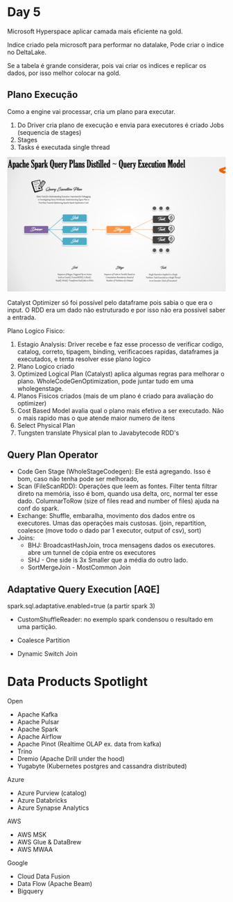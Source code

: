 # Day 5

Microsoft Hyperspace aplicar camada mais eficiente na gold.

Indice criado pela microsoft para performar no datalake, Pode criar o indice no DeltaLake.

Se a tabela é grande considerar, pois vai criar os indices e replicar os dados, por isso melhor colocar na gold.

## Plano Execução

Como a engine vai processar, cria um plano para executar.

1) Do Driver cria plano de execução e envia para executores é criado Jobs (sequencia de stages)
2) Stages
3) Tasks é executada single thread

![](queryplan.png)

Catalyst Optimizer só foi possível pelo dataframe pois sabia o que era o input. O RDD era um dado não estruturado e por isso não era possivel saber a entrada.

Plano Logico Fisico:
1. Estagio Analysis: Driver recebe e faz esse processo de verificar codigo, catalog, correto, tipagem, binding, verificacoes rapidas, dataframes ja executados, e tenta resolver esse plano logico
2. Plano Logico criado
3. Optimized Logical Plan (Catalyst) aplica algumas regras para melhorar o plano. WholeCodeGenOptimization, pode juntar tudo em uma wholegenstage.
4. Planos Fisicos criados (mais de um plano é criado para avaliação do optimizer)
5. Cost Based Model avalia qual o plano mais efetivo a ser executado. Não o mais rapido mas o que atende maior numero de itens
6. Select Physical Plan
7. Tungsten translate Physical plan to Javabytecode RDD's

## Query Plan Operator

- Code Gen Stage (WholeStageCodegen): Ele está agregando. Isso é bom, caso não tenha pode ser melhorado, 
- Scan (FileScanRDD): Operações que leem as fontes. Filter tenta filtrar direto na memória, isso é bom, quando usa delta, orc, normal ter esse dado. ColumnarToRow (size of files read and number of files) ajuda na conf do spark.
- Exchange: Shuffle, embaralha, movimento dos dados entre os executores. Umas das operações mais custosas. (join, repartition, coalesce (move todo o dado par 1 executor, output of csv), sort)
- Joins: 
    - BHJ: BroadcastHashJoin, troca mensagens dados os executores. abre um tunnel de cópia entre os executores
    - SHJ - One side is 3x Smaller que a média do outro lado. 
    - SortMergeJoin - MostCommon Join

## Adaptative Query Execution [AQE]

spark.sql.adaptative.enabled=true (a partir spark 3)

- CustomShuffleReader: no exemplo spark condensou o resultado em uma partição.

- Coalesce Partition

- Dynamic Switch Join


# Data Products Spotlight

Open

- Apache Kafka
- Apache Pulsar
- Apache Spark
- Apache Airflow
- Apache Pinot (Realtime OLAP ex. data from kafka)
- Trino 
- Dremio (Apache Drill under the hood)
- Yugabyte (Kubernetes postgres and cassandra distributed)

Azure

- Azure Purview (catalog)
- Azure Databricks
- Azure Synapse Analytics

AWS

- AWS MSK
- AWS Glue & DataBrew
- AWS MWAA

Google

- Cloud Data Fusion
- Data Flow (Apache Beam)
- Bigquery